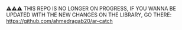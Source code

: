 ⚠️⚠️⚠️
THIS REPO IS NO LONGER ON PROGRESS, IF YOU WANNA BE UPDATED WITH THE NEW CHANGES ON THE LIBRARY, GO THERE: https://github.com/ahmedragab20/ar-catch
